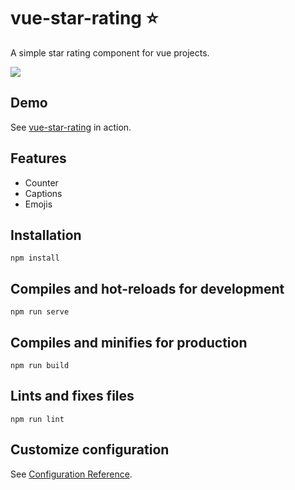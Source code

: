 # vue-star-rating :star: 
A simple star rating component for vue projects.

![](https://s6.gifyu.com/images/Peek-2020-05-02-00-22.gif)
 
 ## Demo
 
 See <a href="https://ramazanerikli.github.io/vue-star-rating/">vue-star-rating</a> in action.

## Features

  - Counter
  - Captions
  - Emojis
 
## Installation
```
npm install
```

## Compiles and hot-reloads for development
```
npm run serve
```

## Compiles and minifies for production
```
npm run build
```

## Lints and fixes files
```
npm run lint
```

## Customize configuration
See [Configuration Reference](https://cli.vuejs.org/config/).
